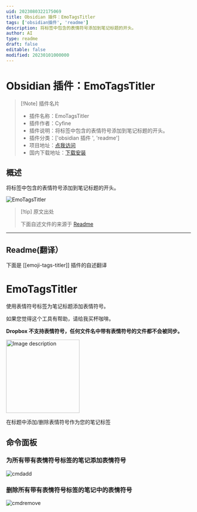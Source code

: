 ```yaml
---
uid: 2023080322175069
title: Obsidian 插件：EmoTagsTitler
tags: ['obsidian插件', 'readme']
description: 将标签中包含的表情符号添加到笔记标题的开头。
author: AI
type: readme
draft: false
editable: false
modified: 20230101000000
---
```


# Obsidian 插件：EmoTagsTitler

> [!Note] 插件名片
> - 插件名称：EmoTagsTitler
> - 插件作者：Cyfine
> - 插件说明：将标签中包含的表情符号添加到笔记标题的开头。
> - 插件分类：['obsidian 插件 ', 'readme']
> - 项目地址：[点我访问](https://github.com/Cyfine/EmoTagsTitler)
> - 国内下载地址：[下载安装](https://pkmer.cn/products/plugin/pluginMarket/?emoji-tags-titler)

## 概述

将标签中包含的表情符号添加到笔记标题的开头。

![EmoTagsTitler](https://cdn.pkmer.cn/covers/emoji-tags-titler.gif!pkmer)

> [!tip] 原文出处
>
>下面自述文件的来源于 [Readme](https://ghproxy.net/https://raw.githubusercontent.com/Cyfine/EmoTagsTitler/master/README.md)

---

## Readme(翻译）

下面是 [[emoji-tags-titler]] 插件的自述翻译

# EmoTagsTitler

使用表情符号标签为笔记标题添加表情符号。

如果您觉得这个工具有帮助，请给我买杯咖啡。

**Dropbox 不支持表情符号，任何文件名中带有表情符号的文件都不会被同步。**

<a href="https://www.buymeacoffee.com/cyfine">
<img src="bmc-button.png" alt="Image description" width="200">
</a>

在标题中添加/删除表情符号作为您的笔记标签

## 命令面板

### 为所有带有表情符号标签的笔记添加表情符号

![cmdadd](cmdadd.gif)

### 删除所有带有表情符号标签的笔记中的表情符号

![cmdremove](cmdremove.gif)
